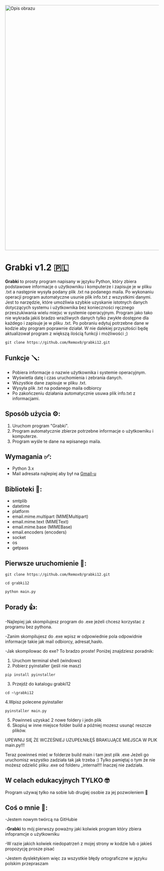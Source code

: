 

<img src="https://cdn.discordapp.com/attachments/843729542413025300/1225599032903204896/garden-1300347_1280.png?ex=6621b70b&is=660f420b&hm=9ef78e7867e2d57d8875a64fe944f4545d48a7b9e5f3ef856c7aaa17f382edad&" alt="Opis obrazu" width="800">
<br>

# Grabki v1.2 🇵🇱

**Grabki** to prosty program napisany w języku Python, który zbiera podstawowe informacje o użytkowniku i komputerze i zapisuje je w pliku .txt a następnie wysyła podany plik .txt na podanego maila. Po wykonaniu operacji program automatyczne usunie plik info.txt z wszystkimi danymi. Jest to narzędzie, które umożliwia szybkie uzyskanie istotnych danych dotyczących systemu i użytkownika bez konieczności ręcznego przeszukiwania wielu miejsc w systemie operacyjnym. Program jako tako nie wykrada jakiś bradzo wrażliwych danych tylko zwykłe dostępne dla każdego i zapisuje je w pliku .txt. Po pobraniu edytuj potrzebne dane w kodzie aby program poprawnie działał. W nie dalekiej przyszłości będę aktualizował program z większą ilością funkcji i możliwości ;)

```
git clone https://github.com/Remox0/grabki12.git
```

## Funkcje 🪛:
- Pobiera informacje o nazwie użytkownika i systemie operacyjnym.
- Wyświetla datę i czas uruchomienia i zebrania danych.
- Wszystkie dane zapisuje w pliku .txt.
- Wysyła plik .txt na podanego maila odbiorcy
- Po zakończeniu działania automatycznie usuwa plik info.txt z informacjami. 

## Sposób użycia ⚙️:
1. Uruchom program "Grabki".
2. Program automatycznie zbierze potrzebne informacje o użytkowniku i komputerze.
3. Program wyśle te dane na wpisanego maila.

## Wymagania ✅:
- Python 3.x
- Mail adresata najlepiej aby był na [Gmail-u](https://www.google.com/intl/pl/gmail/about/)

## Biblioteki 📕:

- smtplib
- datetime
- platform
- email.mime.multipart (MIMEMultipart)
- email.mime.text (MIMEText)
- email.mime.base (MIMEBase)
- email.encoders (encoders)
- socket
- os
- getpass


## Pierwsze uruchomienie 🚀:
```
git clone https://github.com/Remox0/grabki12.git
```
```
cd grabki12
```
```
python main.py
```

## Porady 👍:
-Najlepiej jak skompilujesz program do .exe jeżeli chcesz korzystac z programu bez pythona.

-Zanim skompilujesz do .exe wpisz w odpowiednie pola odpowidnie informacje takie jak mail odbiorcy, adresat,hasło.

-Jak skompilowac do exe? To bradzo proste! Poniżej znajdziesz poradnik:
1. Uruchom terminal shell (windows)
2. Pobierz pyinstaller (jeśli nie masz)
```
pip install pyinstaller
```
3. Przejdź do katalogu grabki12
```
cd ~\grabki12
```
4.Wpisz polecene pyinstaller
```
pyinstaller main.py
```
5. Powinneś uzyskać 2 nowe foldery i jedn plik
6. Skopiuj w inne miejsce folder build a później mozesz usunąć reszcze plików.

UPEWNIJ SIĘ ŻE WCZEŚNIEJ UZUPEŁNIŁĘŚ BRAKUJĄCE MIEJSCA W PLIK main.py!!!

Teraz powinneś mieć w folderze build main i tam jest plik .exe
Jeżeli go uruchomisz wszystko zadziała tak jak trzeba :)
Tylko pamiętaj o tym że nie możesz odzielić pliku .exe od folderu _internal!!! Inaczej nie zadziała. 

## W celach edukacyjnych TYLKO 🤓
Program używaj tylko na sobie lub drugiej osobie za jej pozwoleniem 👀

## Coś o mnie 📝:
-Jestem nowym twórcą na GitHubie 

-**Grabki** to mój pierwszy poważny jaki kolwiek program który zbiera infopramcje o użytkowniku

-W razie jakich kolwiek niedopatrzeń z mojej strony w kodzie lub o jakieś propozycję prosze pisać

-Jestem dyslektykiem więc za wszystkie błędy ortograficzne w języku polskim przepraszam
